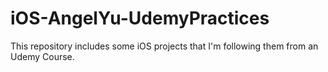 # iOS-AngelYu-UdemyPractices
This repository includes some iOS projects that I'm following them from an Udemy Course.
